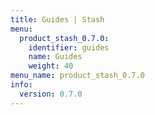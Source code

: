 ```yaml
---
title: Guides | Stash
menu:
  product_stash_0.7.0:
    identifier: guides
    name: Guides
    weight: 40
menu_name: product_stash_0.7.0
info:
  version: 0.7.0
---
```


